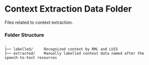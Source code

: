 # Context Extraction Data Folder

Files related to context extraction.


### Folder Structure
```
.
├── labelled/     Recognized context by RML and LUIS
├── extracted/    Manually labelled context data named after the speech-to-text resources
```

